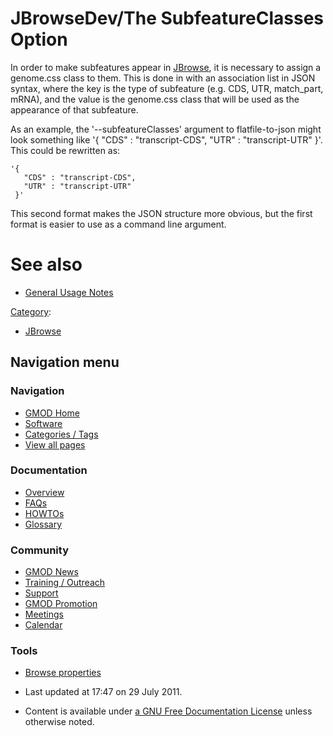 



<span id="top"></span>




# <span dir="auto">JBrowseDev/The SubfeatureClasses Option</span>









In order to make subfeatures appear in
[JBrowse](../JBrowse.1 "JBrowse"), it is necessary to assign a
genome.css class to them. This is done in with an association list in
JSON syntax, where the key is the type of subfeature (e.g. CDS, UTR,
match_part, mRNA), and the value is the genome.css class that will be
used as the appearance of that subfeature.

As an example, the '--subfeatureClasses' argument to flatfile-to-json
might look something like '{ "CDS" : "transcript-CDS", "UTR" :
"transcript-UTR" }'. This could be rewritten as:

    '{
       "CDS" : "transcript-CDS",
       "UTR" : "transcript-UTR"  
     }'

This second format makes the JSON structure more obvious, but the first
format is easier to use as a command line argument.

# <span id="See_also" class="mw-headline">See also</span>

- <a href="General_Usage" class="mw-redirect"
  title="JBrowseDev/General Usage">General Usage Notes</a>




[Category](../Special%253ACategories "Special%253ACategories"):

- [JBrowse](../Category%253AJBrowse "Category%253AJBrowse")






## Navigation menu







<a href="../Main_Page"
style="background-image: url(../../images/GMOD-cogs.png);"
title="Visit the main page"></a>


### Navigation



- <span id="n-GMOD-Home">[GMOD Home](../Main_Page)</span>
- <span id="n-Software">[Software](../GMOD_Components)</span>
- <span id="n-Categories-.2F-Tags">[Categories /
  Tags](../Categories)</span>
- <span id="n-View-all-pages">[View all
  pages](../Special:AllPages)</span>




### Documentation



- <span id="n-Overview">[Overview](../Overview)</span>
- <span id="n-FAQs">[FAQs](../Category%253AFAQ)</span>
- <span id="n-HOWTOs">[HOWTOs](../Category%253AHOWTO)</span>
- <span id="n-Glossary">[Glossary](../Glossary)</span>




### Community



- <span id="n-GMOD-News">[GMOD News](../GMOD_News)</span>
- <span id="n-Training-.2F-Outreach">[Training /
  Outreach](../Training_and_Outreach)</span>
- <span id="n-Support">[Support](../Support)</span>
- <span id="n-GMOD-Promotion">[GMOD Promotion](../GMOD_Promotion)</span>
- <span id="n-Meetings">[Meetings](../Meetings)</span>
- <span id="n-Calendar">[Calendar](../Calendar)</span>




### Tools

- <span id="t-smwbrowselink"><a href="../Special%253ABrowse/JBrowseDev-2FThe_SubfeatureClasses_Option"
  rel="smw-browse">Browse properties</a></span>



- <span id="footer-info-lastmod">Last updated at 17:47 on 29 July
  2011.</span>
<!-- - <span id="footer-info-viewcount">11,870 page views.</span> -->
- <span id="footer-info-copyright">Content is available under
  <a href="http://www.gnu.org/licenses/fdl-1.3.html" class="external"
  rel="nofollow">a GNU Free Documentation License</a> unless otherwise
  noted.</span>

<!-- -->



<!-- -->




